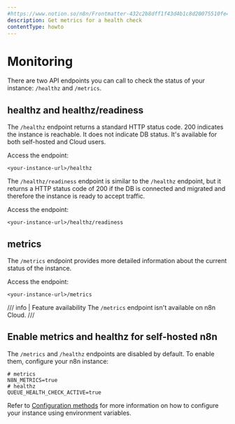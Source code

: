 ```yaml
---
#https://www.notion.so/n8n/Frontmatter-432c2b8dff1f43d4b1c8d20075510fe4
description: Get metrics for a health check
contentType: howto
---
```


# Monitoring

There are two API endpoints you can call to check the status of your instance: `/healthz` and `/metrics`.

<!-- vale off -->
## healthz and healthz/readiness
<!-- vale on -->
The `/healthz` endpoint returns a standard HTTP status code. 200 indicates the instance is reachable. It does not indicate DB status. It's available for both self-hosted and Cloud users.

Access the endpoint:

```
<your-instance-url>/healthz
```

The `/healthz/readiness` endpoint is similar to the `/healthz` endpoint, but it returns a HTTP status code of 200 if the DB is connected and migrated and therefore the instance is ready to accept traffic.

Access the endpoint:

```
<your-instance-url>/healthz/readiness
```


## metrics

The `/metrics` endpoint provides more detailed information about the current status of the instance.

Access the endpoint:

```
<your-instance-url>/metrics
```

/// info | Feature availability
The `/metrics` endpoint isn't available on n8n Cloud.
///
<!-- vale off -->
## Enable metrics and healthz for self-hosted n8n
<!-- vale on -->
The `/metrics` and `/healthz` endpoints are disabled by default. To enable them, configure your n8n instance:

```shell
# metrics
N8N_METRICS=true
# healthz
QUEUE_HEALTH_CHECK_ACTIVE=true
```

Refer to [Configuration methods](/hosting/configuration/configuration-methods/) for more information on how to configure your instance using environment variables.
